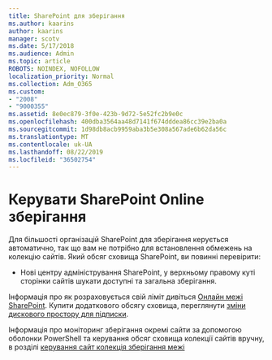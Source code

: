 ```yaml
---
title: SharePoint для зберігання
ms.author: kaarins
author: kaarins
manager: scotv
ms.date: 5/17/2018
ms.audience: Admin
ms.topic: article
ROBOTS: NOINDEX, NOFOLLOW
localization_priority: Normal
ms.collection: Adm_O365
ms.custom:
- "2008"
- "9000355"
ms.assetid: 8e0ec879-3f0e-423b-9d72-5e52fc2b9e0c
ms.openlocfilehash: 400dba3564aa48d7141f674dddea86cc39e2ba0a
ms.sourcegitcommit: 1d98db8acb9959aba3b5e308a567ade6b62da56c
ms.translationtype: MT
ms.contentlocale: uk-UA
ms.lasthandoff: 08/22/2019
ms.locfileid: "36502754"
---
```

# <a name="manage-your-sharepoint-online-storage"></a>Керувати SharePoint Online зберігання

Для більшості організацій SharePoint для зберігання керується автоматично, так що вам не потрібно для встановлення обмежень на колекцію сайтів. Який обсяг сховища SharePoint, ви повинні перевірити:
  
- Нові центру адміністрування SharePoint, у верхньому правому куті сторінки сайтів шукати доступні та загальна зберігання.

Інформація про як розраховується свій ліміт дивіться [Онлайн межі SharePoint](https://go.microsoft.com/fwlink/p/?LinkID=856113). Купити додаткового обсягу сховища, переглянути [зміни дискового простору для підписки](https://go.microsoft.com/fwlink/?linkid=866428).
  
Інформація про моніторинг зберігання окремі сайти за допомогою оболонки PowerShell та керування обсяг сховища колекції сайтів вручну, в розділі [керування сайт колекція зберігання межі](https://go.microsoft.com/fwlink/?linkid=867833)
  